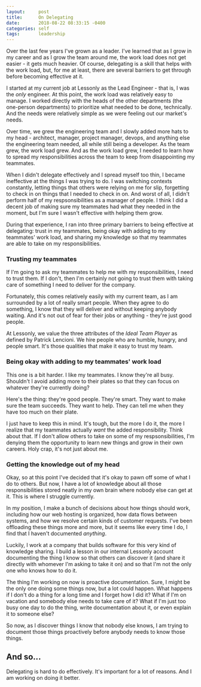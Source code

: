 ```yaml
---
layout:     post
title:      On Delegating
date:       2018-08-22 08:33:15 -0400
categories: self
tags:       leadership
---
```


Over the last few years I've grown as a leader. I've learned that as I grow in my career and as I grow the team around me, the work load does not get easier - it gets much heavier. Of course, delegating is a skill that helps with the work load, but, for me at least, there are several barriers to get through before becoming effective at it.

I started at my current job at Lessonly as the Lead Engineer - that is, I was the *only* engineer. At this point, the work load was relatively easy to manage. I worked directly with the heads of the other departments (the one-person departments) to prioritize what needed to be done, technically. And the needs were relatively simple as we were feeling out our market's needs.

Over time, we grew the engineering team and I slowly added more hats to my head - architect, manager, project manager, devops, and anything else the engineering team needed, all while still being a developer. As the team grew, the work load grew. And as the work load grew, I needed to learn how to spread my responsibilities across the team to keep from disappointing my teammates.

When I didn't delegate effectively and I spread myself too thin, I became ineffective at the things I was trying to do. I was switching contexts constantly, letting things that others were relying on me for slip, forgetting to check in on things that I needed to check in on. And worst of all, I didn't perform half of my respsonsibilities as a manager of people. I think I did a decent job of making sure my teammates had what they needed in the moment, but I'm sure I wasn't effective with helping them grow.

During that experience, I ran into three primary barriers to being effective at delegating: trust in my teammates, being okay with adding to my teammates' work load, and sharing my knowledge so that my teammates are able to take on my responsibilities.

### Trusting my teammates

If I'm going to ask my teammates to help me with my responsibilities, I need to trust them. If I don't, then I'm certainly not going to trust them with taking care of something I need to deliver for the company.

Fortunately, this comes relatively easily with my current team, as I am surrounded by a lot of really smart people. When they agree to do something, I know that they will deliver and without keeping anybody waiting. And it's not out of fear for their jobs or anything - they're just good people.

At Lessonly, we value the three attributes of the *Ideal Team Player* as defined by Patrick Lencioni. We hire people who are humble, hungry, and people smart. It's those qualities that make it easy to trust my team.


### Being okay with adding to my teammates' work load

This one is a bit harder. I like my teammates. I know they're all busy. Shouldn't I avoid adding more to their plates so that they can focus on whatever they're currently doing?

Here's the thing: they're good people. They're smart. They want to make sure the team succeeds. They want to help. They can tell me when they have too much on their plate.

I just have to keep this in mind. It's tough, but the more I do it, the more I realize that my teammates actually *want* the added responsibility. Think about that. If I don't allow others to take on some of my respsonsibilities, I'm denying them the opportunity to learn new things and grow in their own careers. Holy crap, it's not just about me.


### Getting the knowledge out of my head

Okay, so at this point I've decided that it's okay to pawn off some of what I do to others. But now, I have a lot of knowledge about all those responsibilities stored neatly in my own brain where nobody else can get at it. This is where I struggle currently.

In my position, I make a bunch of decisions about how things should work, including how our web hosting is organized, how data flows between systems, and how we resolve certain kinds of customer requests. I've been offloading these things more and more, but it seems like every time I do, I find that I haven't documented *anything*.

Luckily, I work at a company that builds software for this very kind of knowledge sharing. I build a lesson in our internal Lessonly account documenting the thing I know so that others can discover it (and share it directly with whomever I'm asking to take it on) and so that I'm not the only one who knows how to do it.

The thing I'm working on now is proactive documentation. Sure, I might be the only one doing some things now, but a lot could happen. What happens if I don't do a thing for a long time and I forget how I did it? What if I'm on vacation and somebody else needs to take care of it? What if I'm just too busy one day to do the thing, write documentation about it, or even explain it to someone else?

So now, as I discover things I know that nobody else knows, I am trying to document those things proactively before anybody needs to know those things.


## And so...

Delegating is hard to do effectively. It's important for a lot of reasons. And I am working on doing it better.
